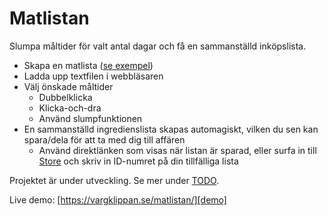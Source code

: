 # Matlistan

Slumpa måltider för valt antal dagar och få en sammanställd inköpslista.

- Skapa en matlista ([se exempel][matlista])
- Ladda upp textfilen i webbläsaren
- Välj önskade måltider
    - Dubbelklicka
    - Klicka-och-dra
    - Använd slumpfunktionen
- En sammanställd ingredienslista skapas automagiskt, vilken du sen kan
spara/dela för att ta med dig till affären
    - Använd direktlänken som visas när listan är sparad, eller surfa in
    till [Store][store] och skriv in ID-numret på din tillfälliga lista

Projektet är under utveckling. Se mer under [TODO](./TODO.md).

Live demo:
[https://vargklippan.se/matlistan/][demo]

[demo]: https://vargklippan.se/matlistan/
[matlista]: https://vargklippan.se/matlistan/Matlista.txt
[store]: https://vargklippan.se/matlistan/store/
